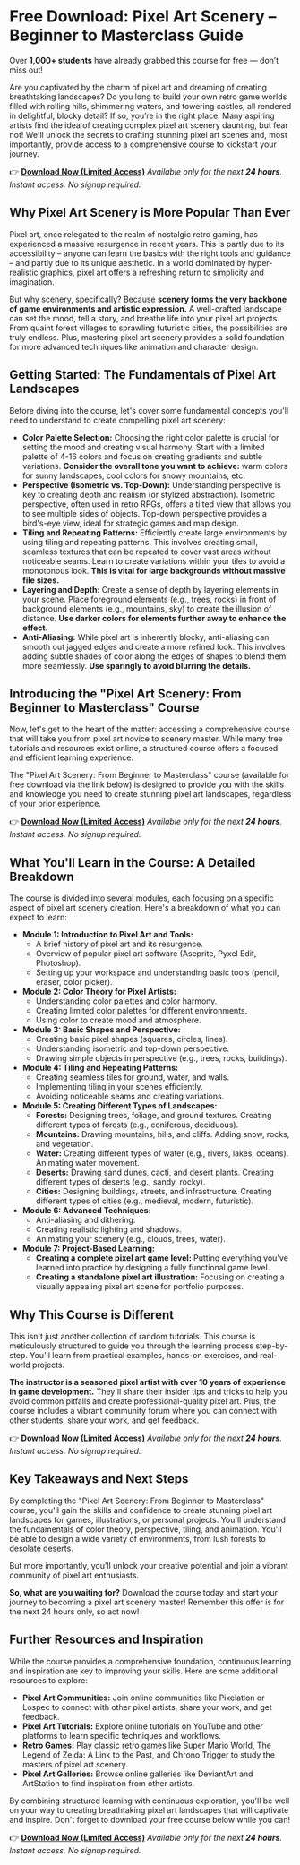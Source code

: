 # Free Download: Pixel Art Scenery – Beginner to Masterclass Guide

Over **1,000+ students** have already grabbed this course for free — don’t miss out!

Are you captivated by the charm of pixel art and dreaming of creating breathtaking landscapes? Do you long to build your own retro game worlds filled with rolling hills, shimmering waters, and towering castles, all rendered in delightful, blocky detail? If so, you’re in the right place. Many aspiring artists find the idea of creating complex pixel art scenery daunting, but fear not! We'll unlock the secrets to crafting stunning pixel art scenes and, most importantly, provide access to a comprehensive course to kickstart your journey.

👉 **[Download Now (Limited Access)](https://udemywork.com/pixel-art-scenery)**
_Available only for the next **24 hours**. Instant access. No signup required._

## Why Pixel Art Scenery is More Popular Than Ever

Pixel art, once relegated to the realm of nostalgic retro gaming, has experienced a massive resurgence in recent years. This is partly due to its accessibility – anyone can learn the basics with the right tools and guidance – and partly due to its unique aesthetic. In a world dominated by hyper-realistic graphics, pixel art offers a refreshing return to simplicity and imagination.

But why scenery, specifically? Because **scenery forms the very backbone of game environments and artistic expression.** A well-crafted landscape can set the mood, tell a story, and breathe life into your pixel art projects. From quaint forest villages to sprawling futuristic cities, the possibilities are truly endless. Plus, mastering pixel art scenery provides a solid foundation for more advanced techniques like animation and character design.

## Getting Started: The Fundamentals of Pixel Art Landscapes

Before diving into the course, let's cover some fundamental concepts you'll need to understand to create compelling pixel art scenery:

*   **Color Palette Selection:** Choosing the right color palette is crucial for setting the mood and creating visual harmony. Start with a limited palette of 4-16 colors and focus on creating gradients and subtle variations. **Consider the overall tone you want to achieve:** warm colors for sunny landscapes, cool colors for snowy mountains, etc.
*   **Perspective (Isometric vs. Top-Down):** Understanding perspective is key to creating depth and realism (or stylized abstraction). Isometric perspective, often used in retro RPGs, offers a tilted view that allows you to see multiple sides of objects. Top-down perspective provides a bird's-eye view, ideal for strategic games and map design.
*   **Tiling and Repeating Patterns:** Efficiently create large environments by using tiling and repeating patterns. This involves creating small, seamless textures that can be repeated to cover vast areas without noticeable seams. Learn to create variations within your tiles to avoid a monotonous look. **This is vital for large backgrounds without massive file sizes.**
*   **Layering and Depth:** Create a sense of depth by layering elements in your scene. Place foreground elements (e.g., trees, rocks) in front of background elements (e.g., mountains, sky) to create the illusion of distance. **Use darker colors for elements further away to enhance the effect.**
*   **Anti-Aliasing:** While pixel art is inherently blocky, anti-aliasing can smooth out jagged edges and create a more refined look. This involves adding subtle shades of color along the edges of shapes to blend them more seamlessly. **Use sparingly to avoid blurring the details.**

## Introducing the "Pixel Art Scenery: From Beginner to Masterclass" Course

Now, let's get to the heart of the matter: accessing a comprehensive course that will take you from pixel art novice to scenery master. While many free tutorials and resources exist online, a structured course offers a focused and efficient learning experience.

The "Pixel Art Scenery: From Beginner to Masterclass" course (available for free download via the link below) is designed to provide you with the skills and knowledge you need to create stunning pixel art landscapes, regardless of your prior experience.

👉 **[Download Now (Limited Access)](https://udemywork.com/pixel-art-scenery)**
_Available only for the next **24 hours**. Instant access. No signup required._

## What You'll Learn in the Course: A Detailed Breakdown

The course is divided into several modules, each focusing on a specific aspect of pixel art scenery creation. Here's a breakdown of what you can expect to learn:

*   **Module 1: Introduction to Pixel Art and Tools:**
    *   A brief history of pixel art and its resurgence.
    *   Overview of popular pixel art software (Aseprite, Pyxel Edit, Photoshop).
    *   Setting up your workspace and understanding basic tools (pencil, eraser, color picker).
*   **Module 2: Color Theory for Pixel Artists:**
    *   Understanding color palettes and color harmony.
    *   Creating limited color palettes for different environments.
    *   Using color to create mood and atmosphere.
*   **Module 3: Basic Shapes and Perspective:**
    *   Creating basic pixel shapes (squares, circles, lines).
    *   Understanding isometric and top-down perspective.
    *   Drawing simple objects in perspective (e.g., trees, rocks, buildings).
*   **Module 4: Tiling and Repeating Patterns:**
    *   Creating seamless tiles for ground, water, and walls.
    *   Implementing tiling in your scenes efficiently.
    *   Avoiding noticeable seams and creating variations.
*   **Module 5: Creating Different Types of Landscapes:**
    *   **Forests:** Designing trees, foliage, and ground textures. Creating different types of forests (e.g., coniferous, deciduous).
    *   **Mountains:** Drawing mountains, hills, and cliffs. Adding snow, rocks, and vegetation.
    *   **Water:** Creating different types of water (e.g., rivers, lakes, oceans). Animating water movement.
    *   **Deserts:** Drawing sand dunes, cacti, and desert plants. Creating different types of deserts (e.g., sandy, rocky).
    *   **Cities:** Designing buildings, streets, and infrastructure. Creating different types of cities (e.g., medieval, modern, futuristic).
*   **Module 6: Advanced Techniques:**
    *   Anti-aliasing and dithering.
    *   Creating realistic lighting and shadows.
    *   Animating your scenery (e.g., clouds, trees, water).
*   **Module 7: Project-Based Learning:**
    *   **Creating a complete pixel art game level:** Putting everything you've learned into practice by designing a fully functional game level.
    *   **Creating a standalone pixel art illustration:** Focusing on creating a visually appealing pixel art scene for portfolio purposes.

## Why This Course is Different

This isn't just another collection of random tutorials. This course is meticulously structured to guide you through the learning process step-by-step. You'll learn from practical examples, hands-on exercises, and real-world projects.

**The instructor is a seasoned pixel artist with over 10 years of experience in game development.** They'll share their insider tips and tricks to help you avoid common pitfalls and create professional-quality pixel art. Plus, the course includes a vibrant community forum where you can connect with other students, share your work, and get feedback.

👉 **[Download Now (Limited Access)](https://udemywork.com/pixel-art-scenery)**
_Available only for the next **24 hours**. Instant access. No signup required._

## Key Takeaways and Next Steps

By completing the "Pixel Art Scenery: From Beginner to Masterclass" course, you'll gain the skills and confidence to create stunning pixel art landscapes for games, illustrations, or personal projects. You'll understand the fundamentals of color theory, perspective, tiling, and animation. You'll be able to design a wide variety of environments, from lush forests to desolate deserts.

But more importantly, you'll unlock your creative potential and join a vibrant community of pixel art enthusiasts.

**So, what are you waiting for?** Download the course today and start your journey to becoming a pixel art scenery master! Remember this offer is for the next 24 hours only, so act now!

## Further Resources and Inspiration

While the course provides a comprehensive foundation, continuous learning and inspiration are key to improving your skills. Here are some additional resources to explore:

*   **Pixel Art Communities:** Join online communities like Pixelation or Lospec to connect with other pixel artists, share your work, and get feedback.
*   **Pixel Art Tutorials:** Explore online tutorials on YouTube and other platforms to learn specific techniques and workflows.
*   **Retro Games:** Play classic retro games like Super Mario World, The Legend of Zelda: A Link to the Past, and Chrono Trigger to study the masters of pixel art scenery.
*   **Pixel Art Galleries:** Browse online galleries like DeviantArt and ArtStation to find inspiration from other artists.

By combining structured learning with continuous exploration, you'll be well on your way to creating breathtaking pixel art landscapes that will captivate and inspire. Don't forget to download your free course below while you can!

👉 **[Download Now (Limited Access)](https://udemywork.com/pixel-art-scenery)**
_Available only for the next **24 hours**. Instant access. No signup required._
